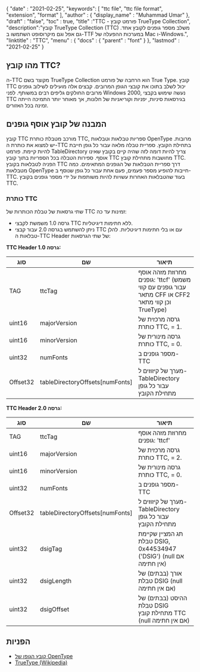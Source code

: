 {
  "date" : "2021-02-25",
  "keywords": [ "ttc file", "ttc file format", "extension", "format" ],
  "author" : {
    "display_name" : "Muhammad Umar"
},
  "draft" : "false",
  "toc" : true,
  "title" :"TTC - פורמט קובץ TrueType Collection",
  "description":"קובץ TrueType Collection (TTC) משלב מספר גופנים לקובץ אחד. גם אפל וגם מיקרוסופט השתמשו ב-TTF במערכות ההפעלה של Mac ו-Windows.",
  "linktitle" : "TTC",
  "menu" : {
    "docs" : {
      "parent" : "font"
}
},
  "lastmod" : "2021-02-25"
}

## מהו קובץ TTC?
ה-TTC מקוצר בשם TrueType Collection הוא הרחבה של פורמט True Type. קובץ TTC יכול לשלב בתוכו את קובצי הגופן המרובים. קבצים אלה מועילים לשילוב גופנים מרובים החולקים גליפים רבים במשותף. לפני Windows 2000, נעשה שימוש בקבצי TTC בגירסאות סיניות, יפניות וקוריאניות של חלונות, אך מאוחר יותר התמיכה הייתה זמינה בכל האזורים.


## המבנה של קובץ אוסף גופנים
קובץ TTC מורכב מטבלת כותרת TTC, ספריות טבלאות וטבלאות OpenType מרובות. יש למצוא את כותרת ה-TTC בתחילת הקובץ. ספריית טבלה מלאה עבור כל גופן חייבת להיות קיימת. פורמט TableDirectory צריך להיות דומה לזה שהיה קיים בקובץ שאינו אוסף. ספירות הטבלה בכל הספריות בתוך קובץ TTC מחושבות מתחילת קובץ TTC.
הפניה לטבלאות בקובץ TTC דרך ספריית הטבלאות של הגופנים המתאימים. כמה מטבלאות OpenType חייבות להופיע מספר פעמים, פעם אחת עבור כל גופן שנוסף ב-TTC. בעוד שהטבלאות האחרות עשויות להיות משותפות על ידי מספר גופנים בקובץ TTC.

### כותרת TTC
שתי גרסאות של טבלת הכותרות של TTC זמינות עד כה:
- גרסה 1.0 משמשת לקבצי TTC ללא חתימות דיגיטליות.
- ניתן להשתמש בגרסה 2.0 עבור קבצי TTC עם או בלי חתימות דיגיטליות.
להלן טבלאות ה-TTC Header של שתי הגרסאות:

**TTC Header גרסה 1.0:**

|סוג|שם|תיאור|
---|---|---|
|TAG|ttcTag|מחרוזת מזהה אוסף גופנים: 'ttcf' (משמש עבור גופנים עם קווי מתאר CFF או CFF2 וכן קווי מתאר TrueType)|
|uint16|majorVersion|גרסה מרכזית של כותרת TTC, = 1.|
|uint16|minorVersion|גרסה מינורית של כותרת TTC, = 0.|
|uint32|numFonts|מספר גופנים ב-TTC|
|Offset32|tableDirectoryOffsets[numFonts]|מערך של קיזוזים ל-TableDirectory עבור כל גופן מתחילת הקובץ|

**TTC Header גרסה 2.0:**

|סוג|שם|תיאור|
---|---|---|
|TAG|ttcTag |מחרוזת מזהה אוסף גופנים: 'ttcf'|
|uint16| majorVersion |גרסה מרכזית של כותרת TTC, = 2.|
|uint16| minorVersion |גרסה מינורית של כותרת TTC, = 0.|
|uint32| numFonts |מספר גופנים ב-TTC|
|Offset32| tableDirectoryOffsets[numFonts] |מערך של קיזוזים ל-TableDirectory עבור כל גופן מתחילת הקובץ|
|uint32| dsigTag |תג המציין שקיימת טבלת DSIG, 0x44534947 ('DSIG') (null אם אין חתימה)|
|uint32| dsigLength |אורך (בבתים) של טבלת DSIG (null אם אין חתימה)|
|uint32| dsigOffset |ההיסט (בבתים) של טבלת DSIG מתחילת קובץ TTC (null אם אין חתימה)|

## הפניות
* [קובץ הגופן של OpenType](https://learn.microsoft.com/en-us/typography/opentype/spec/otff)
* [TrueType (Wikipedia)](https://en.wikipedia.org/wiki/TrueType)

